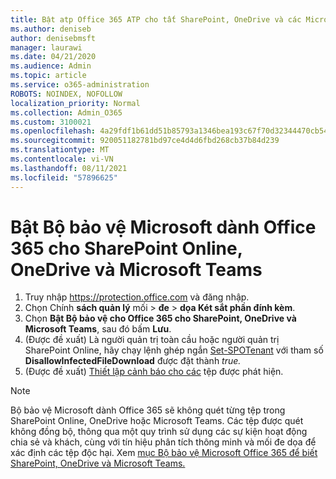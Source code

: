 ```yaml
---
title: Bật atp Office 365 ATP cho tất SharePoint, OneDrive và các Microsoft Teams
ms.author: deniseb
author: denisebmsft
manager: laurawi
ms.date: 04/21/2020
ms.audience: Admin
ms.topic: article
ms.service: o365-administration
ROBOTS: NOINDEX, NOFOLLOW
localization_priority: Normal
ms.collection: Admin_O365
ms.custom: 3100021
ms.openlocfilehash: 4a29fdf1b61dd51b85793a1346bea193c67f70d32344470cb5449cf767da4a24
ms.sourcegitcommit: 920051182781bd97ce4d4d6fbd268cb37b84d239
ms.translationtype: MT
ms.contentlocale: vi-VN
ms.lasthandoff: 08/11/2021
ms.locfileid: "57896625"
---
```

# <a name="enable-microsoft-defender-for-office-365-for-sharepoint-online-onedrive-and-microsoft-teams"></a>Bật Bộ bảo vệ Microsoft dành Office 365 cho SharePoint Online, OneDrive và Microsoft Teams

1. Truy nhập https://protection.office.com và đăng nhập.
2. Chọn Chính **sách quản lý** mối  >  **đe**  >  **dọa Két sắt phần đính kèm**.
3. Chọn **Bật Bộ bảo vệ cho Office 365 cho SharePoint, OneDrive và Microsoft Teams**, sau đó bấm **Lưu**.
4. (Được đề xuất) Là người quản trị toàn cầu hoặc người quản trị SharePoint Online, hãy chạy lệnh ghép ngắn [Set-SPOTenant](https://docs.microsoft.com/powershell/module/sharepoint-online/Set-SPOTenant?view=sharepoint-ps) với tham số **DisallowInfectedFileDownload** được đặt thành *true.*
5. (Được đề xuất) [Thiết lập cảnh báo cho các](https://docs.microsoft.com/microsoft-365/security/office-365-security/turn-on-atp-for-spo-odb-and-teams#set-up-alerts-for-detected-files) tệp được phát hiện.

> [!NOTE]
> Bộ bảo vệ Microsoft dành Office 365 sẽ không quét từng tệp trong SharePoint Online, OneDrive hoặc Microsoft Teams. Các tệp được quét không đồng bộ, thông qua một quy trình sử dụng các sự kiện hoạt động chia sẻ và khách, cùng với tín hiệu phân tích thông minh và mối đe dọa để xác định các tệp độc hại. Xem [mục Bộ bảo vệ Microsoft Office 365 để biết SharePoint, OneDrive và Microsoft Teams.](https://docs.microsoft.com/microsoft-365/security/office-365-security/atp-for-spo-odb-and-teams)